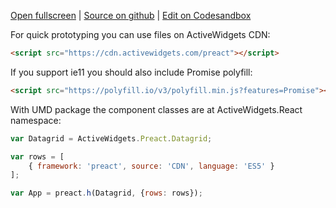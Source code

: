 
[Open fullscreen](/cdn-es5/) | [Source on github](https://github.com/activewidgets/preact/tree/master/examples/cdn-es5) | [Edit on Codesandbox](https://codesandbox.io/s/github/activewidgets/preact/tree/master/examples/cdn-es5)

For quick prototyping you can use files on ActiveWidgets CDN:

```html
<script src="https://cdn.activewidgets.com/preact"></script>
```

If you support ie11 you should also include Promise polyfill:

```html
<script src="https://polyfill.io/v3/polyfill.min.js?features=Promise"></script>
```

With UMD package the component classes are at ActiveWidgets.React namespace:

```js
var Datagrid = ActiveWidgets.Preact.Datagrid;

var rows = [
    { framework: 'preact', source: 'CDN', language: 'ES5' }
];

var App = preact.h(Datagrid, {rows: rows});
```